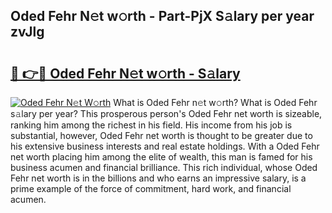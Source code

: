 ## Oded Fehr N𝚎t w𝚘rth - Part-PjX S𝚊lary per year zvJlg

# <h2><a href="http://gc2208.nevu.top/?p=Oded+Fehr">🔗 👉🔴 Oded Fehr N𝚎t w𝚘rth - S𝚊lary</a></h2>

[![Oded Fehr N𝚎t W𝚘rth](https://i.imgur.com/Oavwk0R.jpeg)](http://gc2208.nevu.top/?p=Oded+Fehr)
What is Oded Fehr n𝚎t w𝚘rth? What is Oded Fehr s𝚊lary per year?
This prosperous person's Oded Fehr net worth is sizeable, ranking him among the richest in his field. His income from his job is substantial, however, Oded Fehr net worth is thought to be greater due to his extensive business interests and real estate holdings. With a Oded Fehr net worth placing him among the elite of wealth, this man is famed for his business acumen and financial brilliance. This rich individual, whose Oded Fehr net worth is in the billions and who earns an impressive salary, is a prime example of the force of commitment, hard work, and financial acumen.
